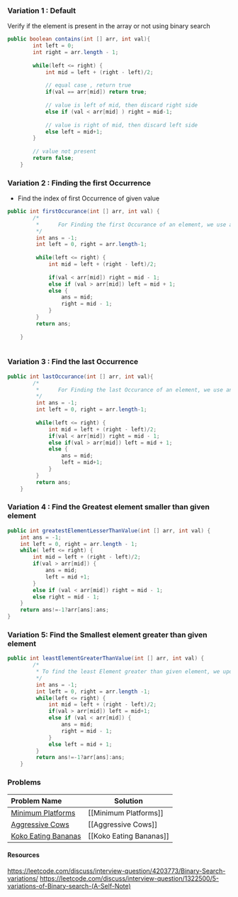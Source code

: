 
### Variation 1 : Default

Verify if the element is present in the array or not using binary search

```Java
public boolean contains(int [] arr, int val){
		int left = 0;
		int right = arr.length - 1;
		
		while(left <= right) {
			int mid = left + (right - left)/2;
			
			// equal case , return true
			if(val == arr[mid]) return true;
			
			// value is left of mid, then discard right side
			else if (val < arr[mid] ) right = mid-1;
			
			// value is right of mid, then discard left side
			else left = mid+1;
		}
		
		// value not present
		return false;
	}
```

### Variation 2 : Finding the first Occurrence

- Find the index of first Occurrence of given value

```Java
public int firstOccurance(int [] arr, int val) {
		/*
		 *  	For Finding the first Occurance of an element, we use another variable to store the index when it is exact match and move left
		 */
		 int ans = -1;
		 int left = 0, right = arr.length-1;
		 
		 while(left <= right) {
			 int mid = left + (right - left)/2;
			 
			 if(val < arr[mid]) right = mid - 1;
			 else if (val > arr[mid]) left = mid + 1;
			 else {
				 ans = mid;
				 right = mid - 1;
			 }
		 }
		 return ans;
		 
	}
	
```

### Variation 3 : Find the last Occurrence

```Java
public int lastOccurance(int [] arr, int val){
		/*
		 *  	For Finding the last Occurance of an element, we use another variable to store the index when it is exact match and move right 
		 */ 
		 int ans = -1;
		 int left = 0, right = arr.length-1;
		 
		 while(left <= right) {
			 int mid = left + (right - left)/2;
			 if(val < arr[mid]) right = mid - 1;
			 else if(val > arr[mid]) left = mid + 1;
			 else {
				 ans = mid;
				 left = mid+1;
			 }
		 }
		 return ans;
	}
```

### Variation 4 : Find the Greatest element smaller than given element

```Java
public int greatestElementLesserThanValue(int [] arr, int val) {
	int ans = -1;
	int left = 0, right = arr.length - 1;
	while( left <= right) {
		int mid = left + (right - left)/2;
		if(val > arr[mid]) {
			ans = mid;
			left = mid +1;
		}
		else if (val < arr[mid]) right = mid - 1;
		else right = mid - 1;
	}
	return ans!=-1?arr[ans]:ans;
}
```

### Variation 5: Find the Smallest element greater than given element

```Java
public int leastElementGreaterThanValue(int [] arr, int val) {
		/*
		 * To find the least Element greater than given element, we update the ans whenever we get an element greater than the element and move left
		 */
		 int ans = -1;
		 int left = 0, right = arr.length -1;
		 while(left <= right) {
			 int mid = left + (right - left)/2;
			 if(val > arr[mid]) left = mid+1;
			 else if (val < arr[mid]) {
				 ans = mid;
				 right = mid - 1;
			 }
			 else left = mid + 1;
		 }
		 return ans!=-1?arr[ans]:ans;
	}

```

### Problems

| Problem Name                                                                                                                                  | Solution                |
| :-------------------------------------------------------------------------------------------------------------------------------------------- | ----------------------- |
| [Minimum Platforms](https://www.geeksforgeeks.org/problems/minimum-platforms-1587115620/1?page=1&category=Binary%20Search&sortBy=submissions) | [[Minimum Platforms]]   |
| [Aggressive Cows](https://www.geeksforgeeks.org/problems/aggressive-cows/1)                                                                   | [[Aggressive Cows]]     |
| [Koko Eating Bananas](https://leetcode.com/problems/koko-eating-bananas/description/)                                                         | [[Koko Eating Bananas]] |

#### Resources
https://leetcode.com/discuss/interview-question/4203773/Binary-Search-variations/
https://leetcode.com/discuss/interview-question/1322500/5-variations-of-Binary-search-(A-Self-Note)
